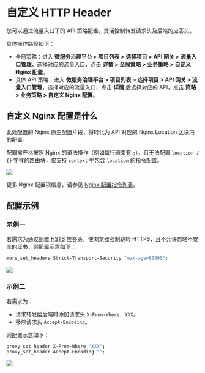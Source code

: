 # 自定义 HTTP Header

您可以通过流量入口下的 API 策略配置，灵活控制转发请求头及后端的应答头。

具体操作路径如下：

- 全局策略：进入 **微服务治理平台 > 项目列表 > 选择项目 > API 网关 > 流量入口管理**，选择对应的流量入口，点击 **详情 > 全局策略 > 业务策略 > 自定义 Nginx 配置**。
- 具体 API 策略：进入 **微服务治理平台 > 项目列表 > 选择项目 > API 网关 > 流量入口管理**，选择对应的流量入口，点击 **详情** 后选择对应的 API，点击 **策略 > 业务策略 > 自定义 Nginx 配置**。

## 自定义 Nginx 配置是什么

此处配置的 Nginx 原生配置片段，将转化为 API 对应的 Nginx Location 区块内的配置。

配置需严格按照 Nginx 的语法操作（例如每行结束有 `;`），且无法配置 `location / {}` 字样的路由块，仅支持 `context` 中包含 `location` 的指令配置。

![](https://terminus-paas.oss-cn-hangzhou.aliyuncs.com/paas-doc/2021/08/12/43f380df-2961-4ba6-a8e3-a32c5c893bd3.png)

更多 Nginx 配置项信息，请参见 [Nginx 配置指令列表](https://nginx.org/en/docs/dirindex.html)。

## 配置示例

### 示例一

若需求为通过配置 [HSTS](https://developer.mozilla.org/zh-CN/docs/Web/HTTP/Headers/Strict-Transport-Security) 应答头，使浏览器强制跳转 HTTPS，且不允许忽略不安全的证书，则配置示意如下：

```bash
more_set_headers Strict-Transport-Security "max-age=86400";
```

![](https://terminus-paas.oss-cn-hangzhou.aliyuncs.com/paas-doc/2021/08/12/c5c26249-a8c3-430a-ab1f-0c42dc241e74.png)


### 示例二

若需求为：

- 请求转发给后端时添加请求头 `X-From-Where: XXX`。
- 移除请求头 `Accept-Encoding`。

则配置示意如下：

```bash
proxy_set_header X-From-Where "XXX";
proxy_set_header Accept-Encoding "";
```

![](https://terminus-paas.oss-cn-hangzhou.aliyuncs.com/paas-doc/2021/08/12/986903e7-52a0-4e2e-bfcd-bdeef58790bd.png)
